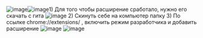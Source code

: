 ![image](https://github.com/user-attachments/assets/abe9d9b2-3809-484e-8b00-2dd65875dd0a)![image](https://github.com/user-attachments/assets/abe9d9b2-3809-484e-8b00-2dd65875dd0a)1) Для того чтобы расширение сработало, нужно его скачать с гита
![image](https://github.com/user-attachments/assets/50f7008e-dd84-4dfb-9fcf-fea0134b9c69)
2) Скинуть себе на компьютер папку 
3) По ссылке chrome://extensions/ , включить режим разработчика и добавить расширение
  ![image](https://github.com/user-attachments/assets/ed870b70-a3da-48df-be40-6f1d4b82a8ee)
![image](https://github.com/user-attachments/assets/ed870b70-a3da-48df-be40-6f1d4b82a8ee)

